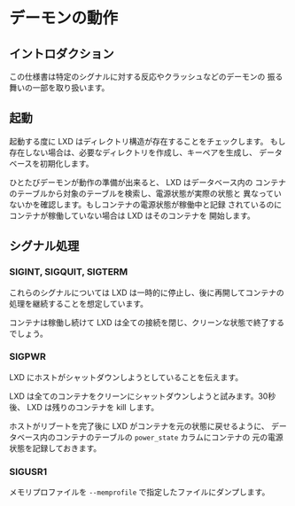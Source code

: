 # デーモンの動作 <!-- Daemon behavior -->
## イントロダクション <!-- Introduction -->

<!--
This specification covers some of the daemon's behavior, such as
reaction to given signals, crashes, ...
-->
この仕様書は特定のシグナルに対する反応やクラッシュなどのデーモンの
振る舞いの一部を取り扱います。

## 起動 <!-- Startup -->
<!--
On every start, LXD checks that its directory structure exists. If it
doesn't, it'll create the required directories, generate a keypair and
initialize the database.
-->
起動する度に LXD はディレクトリ構造が存在することをチェックします。
もし存在しない場合は、必要なディレクトリを作成し、キーペアを生成し、
データベースを初期化します。

<!--
Once the daemon is ready for work, LXD will scan the containers table
for any container for which the stored power state differs from the
current one. If a container's power state was recorded as running and the
container isn't running, LXD will start it.
-->
ひとたびデーモンが動作の準備が出来ると、 LXD はデータベース内の
コンテナのテーブルから対象のテーブルを検索し、電源状態が実際の状態と
異なっていないかを確認します。もしコンテナの電源状態が稼働中と記録
されているのにコンテナが稼働していない場合は LXD はそのコンテナを
開始します。

## シグナル処理 <!-- Signal handling -->
### SIGINT, SIGQUIT, SIGTERM
<!--
For those signals, LXD assumes that it's being temporarily stopped and
will be restarted at a later time to continue handling the containers.
-->
これらのシグナルについては LXD は一時的に停止し、後に再開してコンテナの
処理を継続することを想定しています。

<!--
The containers will keep running and LXD will close all connections and
exit cleanly.
-->
コンテナは稼働し続けて LXD は全ての接続を閉じ、クリーンな状態で終了する
でしょう。

### SIGPWR
<!--
Indicates to LXD that the host is going down.
-->
LXD にホストがシャットダウンしようとしていることを伝えます。

<!--
LXD will attempt a clean shutdown of all the containers. After 30s, it
will kill any remaining container.
-->
LXD は全てのコンテナをクリーンにシャットダウンしようと試みます。30秒後、
LXD は残りのコンテナを kill します。

<!--
The container `power_state` in the containers table is kept as it was so
that LXD after the host is done rebooting can restore the containers as
they were.
-->
ホストがリブートを完了後に LXD がコンテナを元の状態に戻せるように、
データベース内のコンテナのテーブルの `power_state` カラムにコンテナの
元の電源状態を記録しておきます。

### SIGUSR1
<!--
Write a memory profile dump to the file specified with `\-\-memprofile`.
-->
メモリプロファイルを `--memprofile` で指定したファイルにダンプします。
